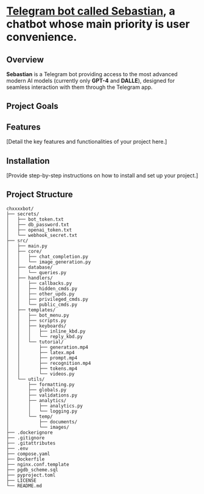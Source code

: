 # [Telegram bot called Sebastian](https://t.me/chxxxxbot), a chatbot whose main priority is user convenience.

## Overview
**Sebastian** is a Telegram bot providing access to the most advanced modern AI models  (currently only **GPT-4** and **DALLE**), designed for seamless interaction with them through the Telegram app.

## Project Goals

## Features
[Detail the key features and functionalities of your project here.]

## Installation
[Provide step-by-step instructions on how to install and set up your project.]

## Project Structure
```
chxxxxbot/
├── secrets/
│   ├── bot_token.txt
│   ├── db_password.txt
│   ├── openai_token.txt
│   └── webhook_secret.txt
├── src/
│   ├── main.py
│   ├── core/
│   │   ├── chat_completion.py
│   │   └── image_generation.py
│   ├── database/
│   │   └── queries.py
│   ├── handlers/
│   │   ├── callbacks.py
│   │   ├── hidden_cmds.py
│   │   ├── other_upds.py
│   │   ├── privileged_cmds.py
│   │   └── public_cmds.py
│   ├── templates/
│   │   ├── bot_menu.py
│   │   ├── scripts.py
│   │   ├── keyboards/
│   │   │   ├── inline_kbd.py
│   │   │   └── reply_kbd.py
│   │   └── tutorial/
│   │       ├── generation.mp4
│   │       ├── latex.mp4
│   │       ├── prompt.mp4
│   │       ├── recognition.mp4
│   │       ├── tokens.mp4
│   │       └── videos.py
│   └── utils/
│       ├── formatting.py
│       ├── globals.py
│       ├── validations.py
│       ├── analytics/
│       │   ├── analytics.py
│       │   └── logging.py
│       └── temp/
│           ├── documents/
│           └── images/
├── .dockerignore
├── .gitignore
├── .gitattributes
├── .env
├── compose.yaml
├── Dockerfile
├── nginx.conf.template
├── pgdb_scheme.sql
├── pyproject.toml
├── LICENSE
└── README.md
```
